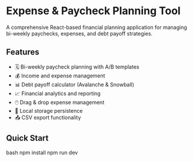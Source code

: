 # Expense & Paycheck Planning Tool

A comprehensive React-based financial planning application for managing bi-weekly paychecks, expenses, and debt payoff strategies.

## Features
- 🗓️ Bi-weekly paycheck planning with A/B templates
- 💰 Income and expense management
- 📊 Debt payoff calculator (Avalanche & Snowball)
- 📈 Financial analytics and reporting
- 🖱️ Drag & drop expense management
- 💾 Local storage persistence
- 📤 CSV export functionality

## Quick Start
bash
npm install
npm run dev
